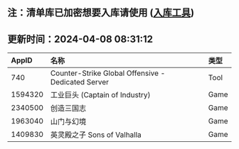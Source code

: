 ## 注：清单库已加密想要入库请使用 ([入库工具](https://github.com/BlankTMing/ManifestAutoUpdate/releases))

## 更新时间：2024-04-08 08:31:12
| AppID | 名称 | 类型  |
| :-------------------- | :----------------------------- | :----------- |
| 740 | Counter-Strike Global Offensive - Dedicated Server| Tool |
| 1594320 | 工业巨头 (Captain of Industry)| Game |
| 2340500 |  创造三国志| Game |
| 1963040 | 山门与幻境| Game |
| 1409830 | 英灵殿之子 Sons of Valhalla| Game |

